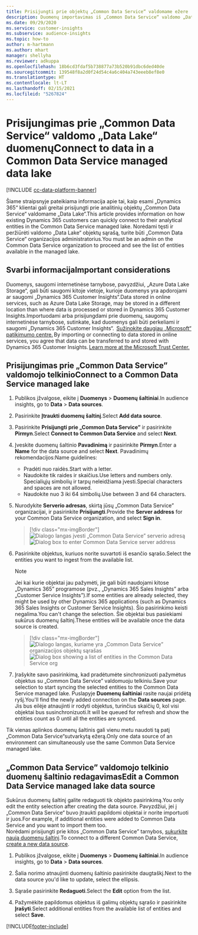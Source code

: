 ```yaml
---
title: Prisijungti prie objektų „Common Data Service“ valdomame ežere
description: Duomenų importavimas iš „Common Data Service“ valdomo „Data Lake“.
ms.date: 09/29/2020
ms.service: customer-insights
ms.subservice: audience-insights
ms.topic: how-to
author: m-hartmann
ms.author: mhart
manager: shellyha
ms.reviewer: adkuppa
ms.openlocfilehash: 18b6cd3fdaf5b738877a73b520b91dbc6ded40de
ms.sourcegitcommit: 139548f8a2d0f24d54c4a6c404a743eeeb8ef8e0
ms.translationtype: HT
ms.contentlocale: lt-LT
ms.lasthandoff: 02/15/2021
ms.locfileid: "5267824"
---
```

# <a name="connect-to-data-in-a-common-data-service-managed-data-lake"></a><span data-ttu-id="cbd92-103">Prisijungimas prie „Common Data Service“ valdomo „Data Lake“ duomenų</span><span class="sxs-lookup"><span data-stu-id="cbd92-103">Connect to data in a Common Data Service managed data lake</span></span>

[!INCLUDE [cc-data-platform-banner](../includes/cc-data-platform-banner.md)]

<span data-ttu-id="cbd92-104">Šiame straipsnyje pateikiama informacija apie tai, kaip esami „Dynamics 365“ klientai gali greitai prisijungti prie analitinių objektų „Common Data Service“ valdomame „Data Lake“.</span><span class="sxs-lookup"><span data-stu-id="cbd92-104">This article provides information on how existing Dynamics 365 customers can quickly connect to their analytical entities in the Common Data Service managed lake.</span></span> <span data-ttu-id="cbd92-105">Norėdami tęsti ir peržiūrėti valdomo „Data Lake“ objektų sąrašą, turite būti „Common Data Service“ organizacijos administratorius.</span><span class="sxs-lookup"><span data-stu-id="cbd92-105">You must be an admin on the Common Data Service organization to proceed and see the list of entities available in the managed lake.</span></span>

## <a name="important-considerations"></a><span data-ttu-id="cbd92-106">Svarbi informacija</span><span class="sxs-lookup"><span data-stu-id="cbd92-106">Important considerations</span></span>

<span data-ttu-id="cbd92-107">Duomenys, saugomi internetinėse tarnybose, pavyzdžiui, „Azure Data Lake Storage“, gali būti saugomi kitoje vietoje, kurioje duomenys yra apdorojami ar saugomi „Dynamics 365 Customer Insights“.</span><span class="sxs-lookup"><span data-stu-id="cbd92-107">Data stored in online services, such as Azure Data Lake Storage, may be stored in a different location than where data is processed or stored in Dynamics 365 Customer Insights.</span></span><span data-ttu-id="cbd92-108">Importuodami arba prisijungdami prie duomenų, saugomų internetinėse tarnybose, sutinkate, kad duomenys gali būti perkeliami ir saugomi „Dynamics 365 Customer Insights“.  [Sužinokite daugiau „Microsoft“ patikimumo centre.](https://www.microsoft.com/trust-center)</span><span class="sxs-lookup"><span data-stu-id="cbd92-108"> By importing or connecting to data stored in online services, you agree that data can be transferred to and stored with Dynamics 365 Customer Insights. [Learn more at the Microsoft Trust Center.](https://www.microsoft.com/trust-center)</span></span>

## <a name="connect-to-a-common-data-service-managed-lake"></a><span data-ttu-id="cbd92-109">Prisijungimas prie „Common Data Service” valdomojo telkinio</span><span class="sxs-lookup"><span data-stu-id="cbd92-109">Connect to a Common Data Service managed lake</span></span>

1. <span data-ttu-id="cbd92-110">Publikos įžvalgose, eikite į **Duomenys** > **Duomenų šaltiniai**.</span><span class="sxs-lookup"><span data-stu-id="cbd92-110">In audience insights, go to **Data** > **Data sources**.</span></span>

2. <span data-ttu-id="cbd92-111">Pasirinkite **Įtraukti duomenų šaltinį**.</span><span class="sxs-lookup"><span data-stu-id="cbd92-111">Select **Add data source**.</span></span>

3. <span data-ttu-id="cbd92-112">Pasirinkite **Prisijungti prie „Common Data Service”** ir pasirinkite **Pirmyn**.</span><span class="sxs-lookup"><span data-stu-id="cbd92-112">Select **Connect to Common Data Service** and select **Next**.</span></span>

4. <span data-ttu-id="cbd92-113">Įveskite duomenų šaltinio **Pavadinimą** ir pasirinkite **Pirmyn**.</span><span class="sxs-lookup"><span data-stu-id="cbd92-113">Enter a **Name** for the data source and select **Next**.</span></span> <span data-ttu-id="cbd92-114">Pavadinimų rekomendacijos:</span><span class="sxs-lookup"><span data-stu-id="cbd92-114">Name guidelines:</span></span> 
   - <span data-ttu-id="cbd92-115">Pradėti nuo raidės.</span><span class="sxs-lookup"><span data-stu-id="cbd92-115">Start with a letter.</span></span>
   - <span data-ttu-id="cbd92-116">Naudokite tik raides ir skaičius.</span><span class="sxs-lookup"><span data-stu-id="cbd92-116">Use letters and numbers only.</span></span> <span data-ttu-id="cbd92-117">Specialiųjų simbolių ir tarpų neleidžiama įvesti.</span><span class="sxs-lookup"><span data-stu-id="cbd92-117">Special characters and spaces are not allowed.</span></span>
   - <span data-ttu-id="cbd92-118">Naudokite nuo 3 iki 64 simbolių.</span><span class="sxs-lookup"><span data-stu-id="cbd92-118">Use between 3 and 64 characters.</span></span>

5. <span data-ttu-id="cbd92-119">Nurodykite **Serverio adresas**, skirtą jūsų „Common Data Service” organizacijai, ir pasirinkite **Prisijungti**.</span><span class="sxs-lookup"><span data-stu-id="cbd92-119">Provide the **Server address** for your Common Data Service organization, and select **Sign in**.</span></span>

   > [!div class="mx-imgBorder"]
   > <span data-ttu-id="cbd92-120">![Dialogo langas įvesti „Common Data Service” serverio adresą](media/enter-CDS-org-details.png)</span><span class="sxs-lookup"><span data-stu-id="cbd92-120">![Dialog box to enter Common Data Service server address](media/enter-CDS-org-details.png)</span></span>

6. <span data-ttu-id="cbd92-121">Pasirinkite objektus, kuriuos norite suvartoti iš esančio sąrašo.</span><span class="sxs-lookup"><span data-stu-id="cbd92-121">Select the entities you want to ingest from the available list.</span></span>    

   > [!NOTE]
   > <span data-ttu-id="cbd92-122">Jei kai kurie objektai jau pažymėti, jie gali būti naudojami kitose „Dynamics 365” programose (pvz., „Dynamics 365 Sales Insights” arba „Customer Service Insights”).</span><span class="sxs-lookup"><span data-stu-id="cbd92-122">If some entities are already selected, they might be used by other Dynamics 365 applications (such as Dynamics 365 Sales Insights or Customer Service Insights).</span></span> <span data-ttu-id="cbd92-123">Šio pasirinkimo keisti negalima.</span><span class="sxs-lookup"><span data-stu-id="cbd92-123">You can't change the selection.</span></span> <span data-ttu-id="cbd92-124">Šie objektai bus pasiekiami sukūrus duomenų šaltinį.</span><span class="sxs-lookup"><span data-stu-id="cbd92-124">These entities will be available once the data source is created.</span></span>

   > [!div class="mx-imgBorder"]
   > <span data-ttu-id="cbd92-125">![Dialogo langas, kuriame yra „Common Data Service” organizacijos objektų sąrašas](media/select-analytical-entities.png)</span><span class="sxs-lookup"><span data-stu-id="cbd92-125">![Dialog box showing a list of entities in the Common Data Service org](media/select-analytical-entities.png)</span></span>

7. <span data-ttu-id="cbd92-126">Įrašykite savo pasirinkimą, kad pradėtumėte sinchronizuoti pažymėtus objektus su „Common Data Service” valdomuoju telkiniu.</span><span class="sxs-lookup"><span data-stu-id="cbd92-126">Save your selection to start syncing the selected entities to the Common Data Service managed lake.</span></span> <span data-ttu-id="cbd92-127">Puslapyje **Duomenų šaltiniai** rasite naujai pridėtą ryšį.</span><span class="sxs-lookup"><span data-stu-id="cbd92-127">You'll find the newly added connection on the **Data sources** page.</span></span> <span data-ttu-id="cbd92-128">Jis bus eilėje atnaujinti ir rodyti objektus, turinčius skaičių 0, kol visi objektai bus susinchronizuoti.</span><span class="sxs-lookup"><span data-stu-id="cbd92-128">It will be queued for refresh and show the entities count as 0 until all the entities are synced.</span></span>

<span data-ttu-id="cbd92-129">Tik vienas aplinkos duomenų šaltinis gali vienu metu naudoti tą patį „Common Data Service“sutvarkytą ežerą.</span><span class="sxs-lookup"><span data-stu-id="cbd92-129">Only one data source of an environment can simultaneously use the same Common Data Service managed lake.</span></span>

## <a name="edit-a-common-data-service-managed-lake-data-source"></a><span data-ttu-id="cbd92-130">„Common Data Service” valdomojo telkinio duomenų šaltinio redagavimas</span><span class="sxs-lookup"><span data-stu-id="cbd92-130">Edit a Common Data Service managed lake data source</span></span>

<span data-ttu-id="cbd92-131">Sukūrus duomenų šaltinį galite redaguoti tik objekto pasirinkimą.</span><span class="sxs-lookup"><span data-stu-id="cbd92-131">You only edit the entity selection after creating the data source.</span></span> <span data-ttu-id="cbd92-132">Pavyzdžiui, jei į „Common Data Service“ buvo įtraukti papildomi objektai ir norite importuoti ir juos.</span><span class="sxs-lookup"><span data-stu-id="cbd92-132">For example, if additional entities were added to Common Data Service and you want to import them too.</span></span>    
<span data-ttu-id="cbd92-133">Norėdami prisijungti prie kitos „Common Data Service” tarnybos, [sukurkite naują duomenų šaltinį](#connect-to-a-common-data-service-managed-lake).</span><span class="sxs-lookup"><span data-stu-id="cbd92-133">To connect to a different Common Data Service, [create a new data source](#connect-to-a-common-data-service-managed-lake).</span></span>

1. <span data-ttu-id="cbd92-134">Publikos įžvalgose, eikite į **Duomenys** > **Duomenų šaltiniai**.</span><span class="sxs-lookup"><span data-stu-id="cbd92-134">In audience insights, go to **Data** > **Data sources**.</span></span>

2. <span data-ttu-id="cbd92-135">Šalia norimo atnaujinti duomenų šaltinio pasirinkite daugtaškį.</span><span class="sxs-lookup"><span data-stu-id="cbd92-135">Next to the data source you'd like to update, select the ellipsis.</span></span>

3. <span data-ttu-id="cbd92-136">Sąraše pasirinkite **Redaguoti**.</span><span class="sxs-lookup"><span data-stu-id="cbd92-136">Select the **Edit** option from the list.</span></span>

4. <span data-ttu-id="cbd92-137">Pažymėkite papildomus objektus iš galimų objektų sąrašo ir pasirinkite **Įrašyti**.</span><span class="sxs-lookup"><span data-stu-id="cbd92-137">Select additional entities from the available list of entities and select **Save**.</span></span>


[!INCLUDE[footer-include](../includes/footer-banner.md)]